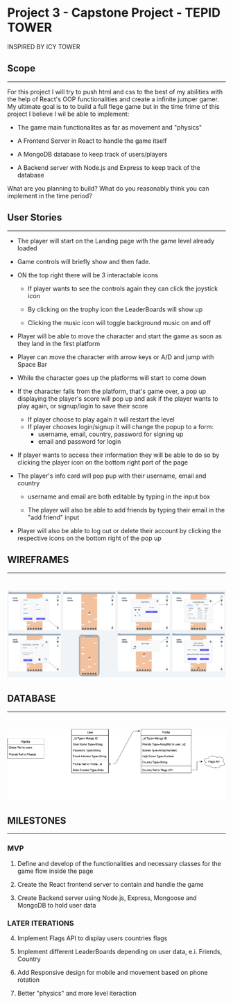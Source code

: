 
# Project 3 - Capstone Project - TEPID TOWER

INSPIRED BY ICY TOWER

## **Scope** 
---
For this project I will try to push html and css to the best of my abilities with the help of React's OOP functionalities and create a infinite jumper gamer.
My ultimate goal is to to build a full flege game but in the time frime of this project I believe I wil be able to implement:

* The game main functionalites as far as movement and "physics"

* A Frontend Server in React to handle the game itself

* A MongoDB database to keep track of users/players 

* A Backend server with Node.js and Express to keep track of the database


What are you planning to build? What do you reasonably think you can implement in the time period?

## **User Stories** 
---

*  The player will start on the Landing page with the game level already loaded

* Game controls will briefly show and then fade. 

* ON the top right there will be 3 interactable icons

    * If player wants to see the controls again they can click the joystick icon

    * By clicking on the trophy icon the LeaderBoards will show up

    * Clicking the music icon will toggle background music on and off 

* Player will be able to move the character and start the game as soon as they land in the first platform

* Player can move the character with arrow keys or A/D and jump with Space Bar

* While the character goes up the platforms will start to come down

* If the character falls from the platform, that's game over, a pop up displaying the player's score will pop up and ask if the player wants to play again, or signup/login to save their score

   * If player choose to play again it will restart the level
   * If player chooses login/signup it will change the popup to a form:
        * username, email, country, password for signing up 
        * email and password for login

* If player wants to access their information they will be able to do so by clicking the player icon on the bottom right part of the page

* The player's info card will pop pup with their username, email and country

    * username and email are both editable by typing in the input box

    * The player will also be able to add friends by typing their email in the "add friend" input

* Player will also be able to log out or delete their account by clicking the respective icons on the bottom right of the pop up

## **WIREFRAMES** 
---

# <img src="TEPID_WIREFRAMES/Tepid_Tower.png" > 

## **DATABASE** 
---

# <img src="Tepid_Tower_ERD.png" > 


## **MILESTONES** 
---

### **MVP**

1. Define and develop of the functionalities and necessary classes for the game flow inside the page

2. Create the React frontend server to contain and handle the game

3. Create Backend server using Node.js, Express, Mongoose and MongoDB to hold user data


### **LATER ITERATIONS**

4. Implement Flags API to display users countries flags

5. Implement different LeaderBoards depending on user data, e.i. Friends, Country

6. Add Responsive design for mobile and movement based on phone rotation

7. Better "physics" and more level iteraction
